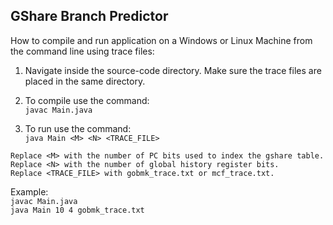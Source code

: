 ## GShare Branch Predictor

How to compile and run application on a Windows or Linux Machine from the command line using trace files:<br />

1. Navigate inside the source-code directory. Make sure the trace files are placed in the same directory.  

2. To compile use the command:<br />
`javac Main.java`

3. To run use the command:<br />
`java Main <M> <N> <TRACE_FILE>`

`Replace <M> with the number of PC bits used to index the gshare table.`<br />
`Replace <N> with the number of global history register bits.`<br />
`Replace <TRACE_FILE> with gobmk_trace.txt or mcf_trace.txt.`<br />

Example:<br /> 
`javac Main.java`<br />
`java Main 10 4 gobmk_trace.txt`
